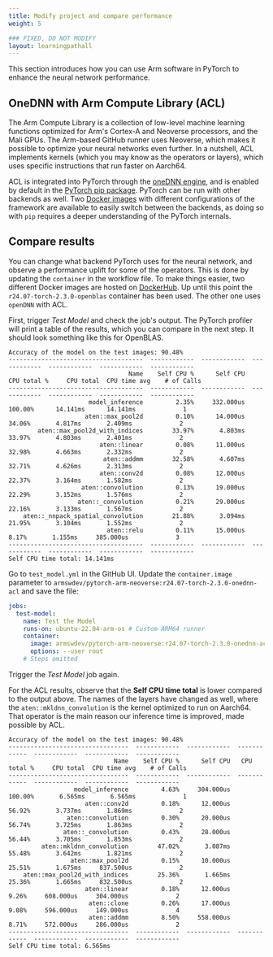 ```yaml
---
title: Modify project and compare performance
weight: 5

### FIXED, DO NOT MODIFY
layout: learningpathall
---
```


This section introduces how you can use Arm software in PyTorch to enhance the neural network performance.

## OneDNN with Arm Compute Library (ACL)

The Arm Compute Library is a collection of low-level machine learning functions optimized for Arm's Cortex-A and Neoverse processors, and the Mali GPUs. The Arm-based GitHub runner uses Neoverse, which makes it possible to optimize your neural networks even further. In a nutshell, ACL implements kernels (which you may know as the operators or layers), which uses specific instructions that run faster on Aarch64.

ACL is integrated into PyTorch through the [oneDNN engine](https://github.com/oneapi-src/oneDNN), and is enabled by default in the [PyTorch pip package](https://pypi.org/project/torch/). PyTorch can be run with other backends as well. Two [Docker images](https://hub.docker.com/r/armswdev/pytorch-arm-neoverse) with different configurations of the framework are available to easily switch between the backends, as doing so with `pip` requires a deeper understanding of the PyTorch internals.

## Compare results

You can change what backend PyTorch uses for the neural network, and observe a performance uplift for some of the operators. This is done by updating the `container` in the workflow file. To make things easier, two different Docker images are hosted on [DockerHub](https://hub.docker.com/r/armswdev/pytorch-arm-neoverse). Up until this point the `r24.07-torch-2.3.0-openblas` container has been used. The other one uses `openDNN` with ACL.

First, trigger _Test Model_ and check the job's output. The PyTorch profiler will print a table of the results, which you can compare in the next step. It should look something like this for OpenBLAS.

```output
Accuracy of the model on the test images: 90.48%
-------------------------------------  ------------  ------------  ------------  ------------  ------------  ------------
                                 Name    Self CPU %      Self CPU   CPU total %     CPU total  CPU time avg    # of Calls
-------------------------------------  ------------  ------------  ------------  ------------  ------------  ------------
                      model_inference         2.35%     332.000us       100.00%      14.141ms      14.141ms             1
                     aten::max_pool2d         0.10%      14.000us        34.06%       4.817ms       2.409ms             2
        aten::max_pool2d_with_indices        33.97%       4.803ms        33.97%       4.803ms       2.401ms             2
                         aten::linear         0.08%      11.000us        32.98%       4.663ms       2.332ms             2
                          aten::addmm        32.58%       4.607ms        32.71%       4.626ms       2.313ms             2
                         aten::conv2d         0.08%      12.000us        22.37%       3.164ms       1.582ms             2
                    aten::convolution         0.13%      19.000us        22.29%       3.152ms       1.576ms             2
                   aten::_convolution         0.21%      29.000us        22.16%       3.133ms       1.567ms             2
    aten::_nnpack_spatial_convolution        21.88%       3.094ms        21.95%       3.104ms       1.552ms             2
                           aten::relu         0.11%      15.000us         8.17%       1.155ms     385.000us             3
-------------------------------------  ------------  ------------  ------------  ------------  ------------  ------------
Self CPU time total: 14.141ms
```

Go to `test_model.yml` in the GitHub UI. Update the `container.image` parameter to `armswdev/pytorch-arm-neoverse:r24.07-torch-2.3.0-onednn-acl` and save the file:

```yaml
jobs:
  test-model:
    name: Test the Model
    runs-on: ubuntu-22.04-arm-os # Custom ARM64 runner
    container:
      image: armswdev/pytorch-arm-neoverse:r24.07-torch-2.3.0-onednn-acl
      options: --user root
    # Steps omitted
```

Trigger the _Test Model_ job again.

For the ACL results, observe that the **Self CPU time total** is lower compared to the output above. The names of the layers have changed as well, where the `aten::mkldnn_convolution` is the kernel optimized to run on Aarch64. That operator is the main reason our inference time is improved, made possible by ACL.

```output
Accuracy of the model on the test images: 90.48%
---------------------------------  ------------  ------------  ------------  ------------  ------------  ------------
                             Name    Self CPU %      Self CPU   CPU total %     CPU total  CPU time avg    # of Calls
---------------------------------  ------------  ------------  ------------  ------------  ------------  ------------
                  model_inference         4.63%     304.000us       100.00%       6.565ms       6.565ms             1
                     aten::conv2d         0.18%      12.000us        56.92%       3.737ms       1.869ms             2
                aten::convolution         0.30%      20.000us        56.74%       3.725ms       1.863ms             2
               aten::_convolution         0.43%      28.000us        56.44%       3.705ms       1.853ms             2
         aten::mkldnn_convolution        47.02%       3.087ms        55.48%       3.642ms       1.821ms             2
                 aten::max_pool2d         0.15%      10.000us        25.51%       1.675ms     837.500us             2
    aten::max_pool2d_with_indices        25.36%       1.665ms        25.36%       1.665ms     832.500us             2
                     aten::linear         0.18%      12.000us         9.26%     608.000us     304.000us             2
                      aten::clone         0.26%      17.000us         9.08%     596.000us     149.000us             4
                      aten::addmm         8.50%     558.000us         8.71%     572.000us     286.000us             2
---------------------------------  ------------  ------------  ------------  ------------  ------------  ------------
Self CPU time total: 6.565ms

```
